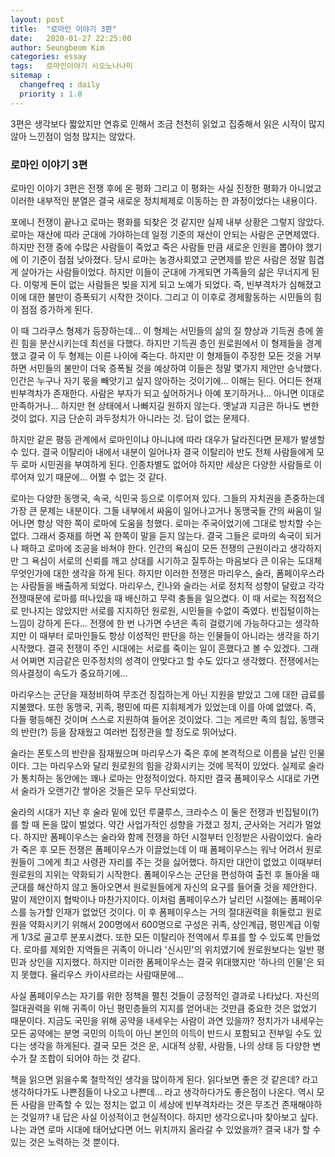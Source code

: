 ```yaml
---
layout: post
title:  "로마인 이야기 3편"
date:   2020-01-27 22:25:00
author: Seungbeom Kim
categories: essay
tags:	로마인이야기 시오노나나미
sitemap :
  changefreq : daily
  priority : 1.0
---
```


3편은 생각보다 짧았지만 연휴로 인해서 조금 천천히 읽었고 집중해서 읽은 시작이 많지않아 느낀점이 엄청 많지는 않았다.

### 로마인 이야기 3편

로마인 이야기 3편은 전쟁 후에 온 평화 그리고 이 평화는 사실 진정한 평화가 아니었고 이러한 내부적인 분열은 결국 새로운 정치체제로 이동하는 한 과정이었다는 내용이다.

포에니 전쟁이 끝나고 로마는 평화를 되찾은 것 같지만 실제 내부 상황은 그렇지 않았다. 로마는 재산에 따라 군대에 가야하는데 일정 기준의 재산이 안되는 사람은 군면제였다. 하지만 전쟁 중에 수많은 사람들이 죽었고 죽은 사람들 만큼 새로운 인원을 뽑아야 했기에 이 기준이 점점 낮아졌다. 당시 로마는 농경사회였고 군면제를 받은 사람은 정말 힘겹게 살아가는 사람들이었다. 하지만 이들이 군대에 가게되면 가족들의 삶은 무너지게 된다. 이렇게 돈이 없는 사람들은 빚을 지게 되고 노예가 되었다. 즉, 빈부격차가 심해졌고 이에 대한 불만이 증폭되기 시작한 것이다. 그리고 이 이후로 경제활동하는 시민들의 힘이 점점 증가하게 된다.

이 때 그라쿠스 형제가 등장하는데... 이 형제는 서민들의 삶의 질 향상과 기득권 층에 쏠린 힘을 분산시키는데 최선을 다했다. 하지만 기득권 층인 원로원에서 이 형제들을 경계했고 결국 이 두 형제는 이른 나이에 죽는다. 하지만 이 형제들이 주장한 모든 것을 거부하면 서민들의 불만이 더욱 증폭될 것을 예상하여 이들은 정말 몇가지 제안만 승낙했다. 인간은 누구나 자기 몫을 빼앗기고 싶지 않아하는 것이기에... 이해는 된다. 어디든 현재 빈부격차가 존재한다. 사람은 부자가 되고 싶어하거나 아예 포기하거나... 아니면 이대로 만족하거나... 하지만 현 상태에서 나빠지길 원하지 않는다. 옛날과 지금은 하나도 변한 것이 없다. 지금 단순히 과두정치가 아니라는 것. 답이 없는 문제다.

하지만 같은 평등 관계에서 로마인이냐 아니냐에 따라 대우가 달라진다면 문제가 발생할 수 있다. 결국 이탈리아 내에서 내분이 일어나자 결국 이탈리아 반도 전체 사람들에게 모두 로마 시민권을 부여하게 된다. 인종차별도 없어야 하지만 세상은 다양한 사람들로 이루어져 있기 때문에... 어쩔 수 없는 것 같다.

로마는 다양한 동맹국, 속국, 식민국 등으로 이루어져 있다. 그들의 자치권을 존중하는데 가장 큰 문제는 내분이다. 그들 내부에서 싸움이 일어나고거나 동맹국들 간의 싸움이 일어나면 항상 약한 쪽이 로마에 도움을 청했다. 로마는 주국이었기에 그대로 방치할 수는 없다. 그래서 중재를 하면 꼭 한쪽이 말을 듣지 않는다. 결국 그들은 로마의 속국이 되거나 패하고 로마에 조공을 바쳐야 한다. 인간의 욕심이 모든 전쟁의 근원이라고 생각하지만 그 욕심이 서로의 신뢰를 깨고 상대를 시기하고 질투하는 마음보다 큰 이유는 도대체 무엇인가에 대한 생각을 하게 된다. 하지만 이러한 전쟁은 마리우스, 술라, 폼페이우스라는 사람들을 배출하게 되었다. 마리우스, 킨나와 술라는 서로 정치적 성향이 달랐고 각각 전쟁때문에 로마를 떠나있을 때 배신하고 무력 충돌을 일으켰다. 이 때 서로는 직접적으로 만나지는 않았지만 서로를 지지하던 원로원, 시민들을 수없이 죽였다. 빈집털이하는 느낌이 강하게 든다... 전쟁에 한 번 나가면 수년은 족히 걸렸기에 가능하다고는 생각하지만 이 때부터 로마인들도 항상 이성적인 판단을 하는 인물들이 아니라는 생각을 하기 시작했다. 결국 전쟁이 주인 시대에는 서로를 죽이는 일이 흔했다고 볼 수 있겠다. 그래서 어쩌면 지금같은 민주정치의 성격이 안맞다고 할 수도 있다고 생각했다. 전쟁에서는 의사결정이 속도가 중요하기에...

마리우스는 군단을 재정비하여 무조건 징집하는게 아닌 지원을 받았고 그에 대한 급료를 지불했다. 또한 동맹국, 귀족, 평민에 따른 지휘체계가 있었는데 이를 아예 없앴다. 즉, 다들 평등해진 것이며 스스로 지원하여 들어온 것이었다. 그는 게르만 족의 침입, 동맹국의 반란(?) 등을 잠재웠고 여러번 집정관을 할 정도로 뛰어났다.

술라는 폰토스의 반란을 잠재웠으며 마리우스가 죽은 후에 본격적으로 이름을 날린 인물이다. 그는 마리우스와 달리 원로원의 힘을 강화시키는 것에 목적이 있었다. 실제로 술라가 통치하는 동안에는 꽤나 로마는 안정적이었다. 하지만 결국 폼페이우스 시대로 가면서 술라가 오랜기간 쌓아온 것들은 모두 무산되었다.

술라의 시대가 지난 후 술라 밑에 있던 루쿨루스, 크라수스 이 둘은 전쟁과 빈집털이(?)를 할 때 돈을 많이 벌었다. 약간 사업가적인 성향을 가졌고 정치, 군사와는 거리가 멀었다. 하지만 폼페이우스는 술라와 함께 전쟁을 하던 시절부터 인정받은 사람이었다. 술라가 죽은 후 모든 전쟁은 폼페이우스가 이끌었는데 이 때 폼페이우스는 워낙 어려서 원로원들이 그에게 최고 사령관 자리를 주는 것을 싫어했다. 하지만 대안이 없었고 이때부터 원로원의 지위는 약화되기 시작한다. 폼페이우스는 군단을 편성하여 출전 후 돌아올 때 군대를 해산하지 않고 돌아오면서 원로원들에게 자신의 요구를 들어줄 것을 제안한다. 말이 제안이지 협박이나 마찬가지이다. 이처럼 폼페이우스가 날리던 시절에는 폼페이우스를 능가할 인재가 없었던 것이다. 이 후 폼페이우스는 거의 절대권력을 휘둘렀고 원로원을 약화시키기 위해서 200명에서 600명으로 구성은 귀족, 상인계급, 평민계급 이렇게 1/3로 골고루 분포시켰다. 또한 모든 이탈리아 전역에서 투표를 할 수 있도록 만들었다. 로마를 제외한 지역들은 귀족이 아니라 '신시민'의 위치였기에 원로원보다는 일반 평민과 상인을 지지했다. 하지만 이러한 폼페이우스는 결국 위대했지만 '하나의 인물'은 되지 못했다. 율리우스 카이사르라는 사람때문에...

사실 폼페이우스는 자기를 위한 정책을 펼친 것들이 긍정적인 결과로 나타났다. 자신의 절대권력을 위해 귀족이 아닌 평민층들의 지지를 얻어내는 것만큼 중요한 것은 없었기 때문이다. 지금도 국민을 위해 공약을 내세우는 사람이 과연 있을까? 정치가가 내세우는 모든 공약에는 분명 국민의 이득이 아닌 본인의 이득이 반드시 포함되고 전부일 수도 있다는 생각을 하게된다. 결국 모든 것은 운, 시대적 상황, 사람들, 나의 상태 등 다양한 변수가 잘 조합이 되어야 하는 것 같다.

책을 읽으면 읽을수록 철학적인 생각을 많이하게 된다. 읽다보면 좋은 것 같은데? 라고 생각하다가도 나쁜점들이 나오고 나쁜데... 라고 생각하다가도 좋은점이 나온다. 역시 모든 사람을 만족할 수 있는 정치는 없고 이 세상에 빈부격차라는 것은 무조건 존재해야하는 것일까? 내 답은 사실 이성적이고 현실적이다. 하지만 생각으로나마 찾아보고 싶다. 나는 과연 로마 시대에 태어났다면 어느 위치까지 올라갈 수 있었을까? 결국 내가 할 수 있는 것은 노력하는 것 뿐이다.
